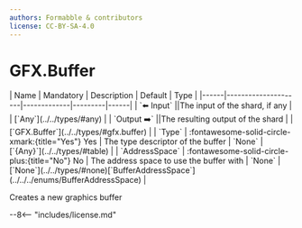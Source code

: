 ```yaml
---
authors: Formabble & contributors
license: CC-BY-SA-4.0
---
```



# GFX.Buffer

<div class="sh-parameters" markdown="1">
| Name | Mandatory | Description | Default | Type |
|------|---------------------|-------------|---------|------|
| `⬅️ Input` ||The input of the shard, if any | | [`Any`](../../types/#any) |
| `Output ➡️` ||The resulting output of the shard | | [`GFX.Buffer`](../../types/#gfx.buffer) |
| `Type` | :fontawesome-solid-circle-xmark:{title="Yes"} Yes  | The type descriptor of the buffer | `None` | [`{Any}`](../../types/#table) |
| `AddressSpace` | :fontawesome-solid-circle-plus:{title="No"} No  | The address space to use the buffer with | `None` | [`None`](../../types/#none)[`BufferAddressSpace`](../../../enums/BufferAddressSpace) |

</div>

Creates a new graphics buffer 

--8<-- "includes/license.md"

